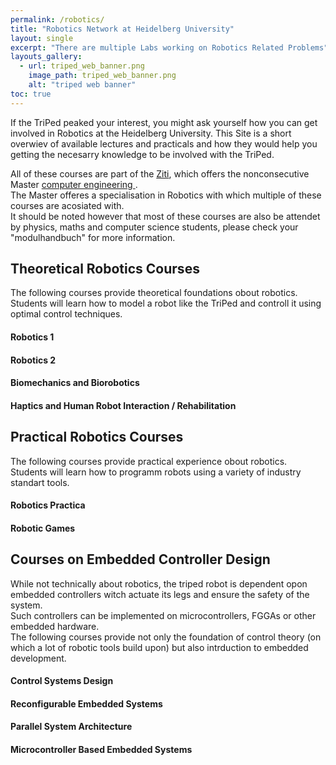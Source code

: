 ```yaml
---
permalink: /robotics/
title: "Robotics Network at Heidelberg University"
layout: single
excerpt: "There are multiple Labs working on Robotics Related Problems"
layouts_gallery:
  - url: triped_web_banner.png
    image_path: triped_web_banner.png
    alt: "triped web banner"
toc: true
---
```


If the TriPed peaked your interest, you might ask yourself how you can get involved in Robotics at the Heidelberg University.
This Site is a short overwiev of available lectures and practicals and how they would help you getting the necesarry knowledge to be involved with the TriPed.

All of these courses are part of the <a href="https://www.ziti.uni-heidelberg.de/ziti/en/institute/research"> Ziti</a>, which offers the nonconsecutive Master  <a href="https://www.ziti.uni-heidelberg.de/ziti/de/studium/msc-ti/502-profil-des-studiengangs"> computer engineering </a>.  
The Master offeres a specialisation in Robotics with which multiple of these courses are acosiated with.  
It should be noted however that most of these courses are also be attendet by physics, maths and computer science students, please check your "modulhandbuch" for more information.



## Theoretical Robotics Courses
The following courses provide theoretical foundations obout robotics.  
Students will learn how to model a robot like the TriPed and controll it using optimal control techniques. 
#### Robotics 1

#### Robotics 2

#### Biomechanics and Biorobotics

#### Haptics and Human Robot Interaction / Rehabilitation

## Practical Robotics Courses
The following courses provide practical experience obout robotics. 
Students will learn how to programm robots using a variety of industry standart tools.
#### Robotics Practica

#### Robotic Games

## Courses on Embedded Controller Design
While not technically about robotics, the triped robot is dependent opon embedded controllers witch actuate its legs and ensure the safety of the system.  
Such controllers can be implemented on microcontrollers, FGGAs or other embedded hardware.  
The following courses provide not only the foundation of control theory (on which a lot of robotic tools build upon) but also intrduction to embedded development.
#### Control Systems Design

#### Reconfigurable Embedded Systems

#### Parallel System Architecture

#### Microcontroller Based Embedded Systems



